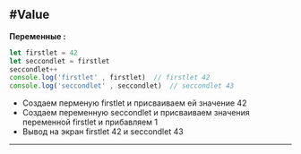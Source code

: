 #Value
---
**Переменные :**
```javascript
let firstlet = 42
let seccondlet = firstlet
seccondlet++
console.log('firstlet' , firstlet)  // firstlet 42
console.log('seccondlet' , seccondlet)  // seccondlet 43  
```
* Создаем перменую firstlet и присваиваем ей значение 42
* Создаем переменную seccondlet и присваиваем значения переменной firstlet и прибавляем 1 
* Вывод на экран firstlet 42 и seccondlet 43
---